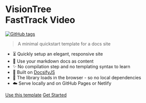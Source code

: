 <!-- TODO: Update title -->
# VisionTree <br> FastTrack Video

[![GitHub tags](https://img.shields.io/github/tag/MichaelCurrin/docsify-js-template.svg)](https://GitHub.com/MichaelCurrin/docsify-js-template/tags/) <!-- TODO: Update username and repo name -->

> A minimal quickstart template for a docs site <!-- TODO: Replace with your description -->


<!-- TODO: Update to match your project's benefits/features. Git emojis work great here. -->

- :hourglass_flowing_sand: Quickly setup an elegant, responsive site
- :open_file_folder: Use your markdown docs as content
- :sparkles: No compilation step and no templating syntax to learn
- :nut_and_bolt: Built on [DocsifyJS](https://docsify.js.org/)
- :pushpin: The library loads in the browser - so no local dependencies
- :cloud: Serve locally and on GitHub Pages or Netlify


[Use this template](https://github.com/MichaelCurrin/docsify-js-template/generate) <!-- TODO: Remove on your copy of this template.-->
[Get Started](#docsifyjs-template-homepage) <!-- TODO: Use ID of your homepage heading i.e. based on H1 of README.md - make sure this is DIFFERENT to the cover's heading -->
